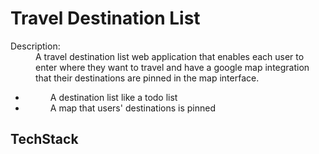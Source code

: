 # Travel Destination List

<dl>
    <dt>Description:</dt>
    <dd>A travel destination list web application that enables each user to enter
    where they want to travel and have a google map integration that their
    destinations are pinned in the map interface. </dd>
    <ul>
    <li><dd>A destination list like a todo list</dd></li>
    <li><dd>A map that users' destinations is pinned</dd></li>
    </ul>
</dl>

## TechStack ##



